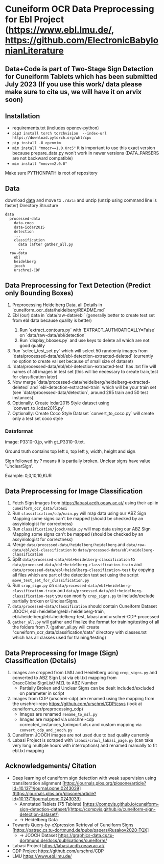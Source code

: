 # Cuneiform OCR Data Preprocessing for Ebl Project (https://www.ebl.lmu.de/, https://github.com/ElectronicBabylonianLiterature
## Data+Code is part of **Two-Stage Sign Detection for Cuneiform Tablets** which has been submitted July 2023 (If you use this work/ data please make sure to cite us, we will have it on arvix soon)


## Installation
* requirements.txt (includes opencv-python)
* `pip3 install torch torchvision  --index-url https://download.pytorch.org/whl/cpu`
* `pip install -U openmim`
* `mim install "mmocr==1.0.0rc5"`  it is important to use this exact version because prepare_data.py won't work in newer versions (DATA_PARSERS are not backward compatible)
* `mim install "mmcv==2.0.0"`

Make sure PYTHONPATH is root of repository

## Data
download [data](https://drive.google.com/file/d/1dkHgBBjXnH3gERK7Bcl826cVGFcVYLk0/view?usp=sharing) and move to `./data` and unzip (unzip using command line is faster)
Directory Structure
```
data
  processed-data
    data-coco
    data-icdar2015
    detection
    ...
    classification
      data (after gather_all.py
      ...
  raw-data
    ebl
    heidelberg
    jooch
    urschrei-CDP
```
 		

## Data Preprocessing for Text Detection (Predict only Bounding Boxes)
<ol>
	<li>Preprocessing Heidelberg Data, all Details in `cuneiform_ocr_data/heidelberg/README.md` </li>
	<li>Ebl (our) data in `data/raw-data/ebl` (generally better to create test set from ebl data because quality is better)</li>
	<ol> 
		<li>Run `extract_contours.py` with `EXTRACT_AUTMOATICALLY=False` on `data/raw-data/ebl/detection`</li>
		<li>Run `display_bboxes.py` and use keys to delete all which are not good quality</li>
	</ol>
 	<li>Run `select_test_set.py` which will select 50 randomly images from `data/processed-data/ebl/ebl-detection-extracted-deleted` (currently no option to create val set because of small size of 	    dataset)</li>
  	<li>`data/processed-data/ebl/ebl-detection-extracted-test` has .txt file will names of all images in test set (this will be necessary to create train,test for classification later) </li>
   	<li>Now merge `data/processed-data/heidelberg/heidelberg-extracted-deleted` and `ebl-detection-extracted-train` which will be your train set (see `data/processed-data/detection`, around 295 		    train and 50 test instances).</li>
    	<li>Optionally. Create Icdar2015 Style dataset using `convert_to_icdar2015.py`</li>
        <li>Optionally: Create Coco Style Dataset  `convert_to_coco.py` will create only a test set coco style</li>
</ol>

### Dataformat
image: P3310-0.jp, with gt_P3310-0.txt.

Ground truth contains top left x, top left y, width, height and sign.

Sign followed by ? means it is partially broken. Unclear signs have value 'UnclearSign'.

Example: 0,0,10,10,KUR


## Data Preprocessing for Image Classification

1. Fetch Sign Images from https://labasi.acdh.oeaw.ac.at/ using their api in `cuneiform_ocr_data/labasi`
2. Run `classification/cdp/main.py` will map data using our ABZ Sign Mapping some signs can't be mapped (should be checked by an assyiriologist for correctness)
3. Run `classification/jooch/main.py` will map data using our ABZ Sign Mapping some signs can't be mapped (should be checked by an assyiriologist for correctness)
4. Merge `data/processed-data/heidelberg/heidelberg` and `data/raw-data/ebl/ebl-classification` to `data/processed-data/ebl+heidelberg-classification`
5. Split `data/processed-data/ebl+heidelberg-classification` to `data/processed-data/ebl+heidelberg-classification-train` and `data/processed-data/ebl+heidelberg-classification-test` by copying all files which are part of the detection test set using the script `move_test_set_for_classification.py`
6. Run `crop_sign.py` on `data/processed-data/ebl+heidelberg-classification-train` and `data/processed-data/ebl+heidelberg-classification-test` you can modify `crop_signs.py` to include/exclude partially broken or UnclearSigns.
7. `data/processed-data/classification` should contain Cuneiform Dataset JOOCH, ebl+heidelberg/ebl+heidelberg-train, ebl+heidelberg/ebl+heidelberg-test, labasi and urschrei-CDP-processed
8. `gather_all.py` will gather and finalize the format for training/testing of all the folders from 7. (gather_all.py will create "cuneiform_ocr_data/classification/data" directory with classes.txt which has all classes used for training/testing)


## Data Preprocessing for Image (Sign) Classification (Details)
1. Images are cropped from LMU and Heidelberg using `crop_signs.py` and converted to ABZ Sign List via ebl.txt mapping from OraccGlobalSignList/ MZL to ABZ Number
   - Partially Broken and Unclear Signs can be dealt included/excluded on parameter in script
2. Images from CDP (urschrei-cdp) are renamed using the mapping from the urschrei-repo https://github.com/urschrei/CDP/csvs (look at cuneiform_ocr/preprocessing_cdp)
   - Images are renamed `rename_to_mzl.py`
   - Images are mapped via urschrei-cdp corrected_instances_forimport.xlsx and custom mapping via `convert_cdp_and_jooch.py`
3. Cuneiform JOOCH images are not used due to bad quality currently
4. Labasi Project is scraped with `labasi/crawl_labasi_page.py` (can take very long multiple hours with interruptions) and renamed manually to fit ebl.txt mapping


## Acknowledgements/ Citation
- Deep learning of cuneiform sign detection with weak supervision using transliteration alignment [https://journals.plos.org/plosone/article?id=10.1371/journal.pone.0243039](https://journals.plos.org/plosone/article?id=10.1371/journal.pone.0243039)
  - Annotated Tablets (75 Tablets) [https://compvis.github.io/cuneiform-sign-detection-dataset/](https://compvis.github.io/cuneiform-sign-detection-dataset/)
  - -> Heidelberg Data
- Towards Query-by-eXpression Retrieval of Cuneiform Signs [https://patrec.cs.tu-dortmund.de/pubs/papers/Rusakov2020-TQX]
  - -> JOOCH Dataset https://graphics-data.cs.tu-dortmund.de/docs/publications/cuneiform/
- Labasi Project https://labasi.acdh.oeaw.ac.at/
- CDP Project https://github.com/urschrei/CDP
- LMU https://www.ebl.lmu.de/

